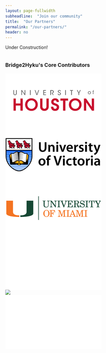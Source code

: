 ```yaml
---
layout: page-fullwidth
subheadline:  "Join our community"
title:  "Our Partners"
permalink: "/our-partners/"
header: no
---
```


Under Construction!

<div class="row">
    <div class="small-12 columns">
        <h3>Bridge2Hyku's Core Contributors</h3>
    </div><!-- /.small-12.columns -->
</div>

<div class="row">
  <div class="large-4 columns">
      <img src="/images/logos/logo-uh.png">
  </div>
  <div class="large-4 columns">
      <img src="/images/logos/logo-uvic.png">
  </div>
  <div class="large-4 columns">
      <img src="/images/logos/logo-um.png">
  </div>
    <div class="row">
  <div class="large-4 columns">
      <img src="/images/logos/logo-hide.png">
  </div>
  <div class="large-4 columns">
      <img src="/images/logos/logo-iuipui.png">
  </div>
  <div class="large-4 columns">
      <img src="/images/logos/logo-hide.png">
  </div>
    
  
